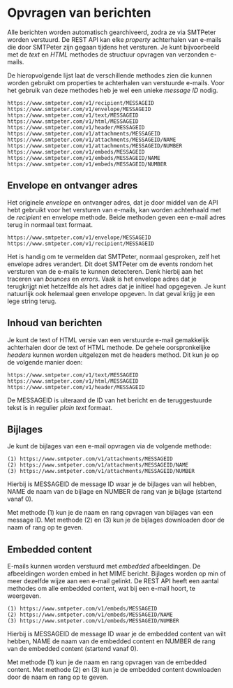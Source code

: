 # Opvragen van berichten

Alle berichten worden automatisch gearchiveerd, zodra ze via SMTPeter worden 
verstuurd. De REST API kan elke *property* achterhalen van e-mails die door 
SMTPeter zijn gegaan tijdens het versturen. Je kunt bijvoorbeeld met de 
*text* en *HTML* methodes de structuur opvragen van verzonden e-mails.

De hieropvolgende lijst laat de verschillende methodes zien die kunnen worden
gebruikt om properties te achterhalen van verstuurde e-mails. Voor het gebruik
van deze methodes heb je wel een unieke *message ID* nodig. 

```text
https://www.smtpeter.com/v1/recipient/MESSAGEID
https://www.smtpeter.com/v1/envelope/MESSAGEID
https://www.smtpeter.com/v1/text/MESSAGEID
https://www.smtpeter.com/v1/html/MESSAGEID
https://www.smtpeter.com/v1/header/MESSAGEID
https://www.smtpeter.com/v1/attachments/MESSAGEID
https://www.smtpeter.com/v1/attachments/MESSAGEID/NAME
https://www.smtpeter.com/v1/attachments/MESSAGEID/NUMBER
https://www.smtpeter.com/v1/embeds/MESSAGEID
https://www.smtpeter.com/v1/embeds/MESSAGEID/NAME
https://www.smtpeter.com/v1/embeds/MESSAGEID/NUMBER
```

## Envelope en ontvanger adres

Het originele *envelope* en ontvanger adres, dat je door middel van de
API hebt gebruikt voor het versturen van e-mails, kan worden achterhaald 
met de *recipient* en envelope methode. Beide methoden geven een e-mail
adres terug in normaal text formaat.

```text
https://www.smtpeter.com/v1/envelope/MESSAGEID
https://www.smtpeter.com/v1/recipient/MESSAGEID
```

Het is handig om te vermelden dat SMTPeter, normaal gesproken, zelf
het envelope adres verandert. Dit doet SMTPeter om de events rondom
het versturen van de e-mails te kunnen detecteren. Denk hierbij aan het
traceren van *bounces* en *errors*. Vaak is het envelope adres dat je
terugkrijgt niet hetzelfde als het adres dat je initieel had opgegeven.
Je kunt natuurlijk ook helemaal geen envelope opgeven. In dat geval
krijg je een lege string terug.


## Inhoud van berichten

Je kunt de text of HTML versie van een verstuurde e-mail gemakkelijk
achterhalen door de text of HTML methode. De gehele oorspronkelijke 
*headers* kunnen worden uitgelezen met de headers method. Dit kun je 
op de volgende manier doen:

```text
https://www.smtpeter.com/v1/text/MESSAGEID
https://www.smtpeter.com/v1/html/MESSAGEID
https://www.smtpeter.com/v1/header/MESSAGEID
```

De MESSAGEID is uiteraard de ID van het bericht en de teruggestuurde 
tekst is in regulier *plain text* formaat.


## Bijlages

Je kunt de bijlages van een e-mail opvragen via de volgende methode:

```text
(1) https://www.smtpeter.com/v1/attachments/MESSAGEID
(2) https://www.smtpeter.com/v1/attachments/MESSAGEID/NAME
(3) https://www.smtpeter.com/v1/attachments/MESSAGEID/NUMBER
```

Hierbij is MESSAGEID de message ID waar je de bijlages van wil hebben, 
NAME de naam van de bijlage en NUMBER de rang van je bijlage 
(startend vanaf 0).

Met methode (1) kun je de naam en rang opvragen van bijlages van een message ID.
Met methode (2) en (3) kun je de bijlages downloaden door de naam of rang op
te geven.


## Embedded content

E-mails kunnen worden verstuurd met *embedded* afbeeldingen. De afbeeldingen worden
embed in het MIME bericht. Bijlages worden op min of meer dezelfde wijze aan een
e-mail gelinkt. De REST API heeft een aantal methodes om alle embedded content, 
wat bij een e-mail hoort, te weergeven.

```text
(1) https://www.smtpeter.com/v1/embeds/MESSAGEID
(2) https://www.smtpeter.com/v1/embeds/MESSAGEID/NAME
(3) https://www.smtpeter.com/v1/embeds/MESSAGEID/NUMBER
```

Hierbij is MESSAGEID de message ID waar je de embedded content van wilt hebben,
NAME de naam van de embedded content en NUMBER de rang van de embedded content
(startend vanaf 0).

Met methode (1) kun je de naam en rang opvragen van de embedded content. 
Met methode (2) en (3) kun je de embedded content downloaden door de naam en rang
op te geven.